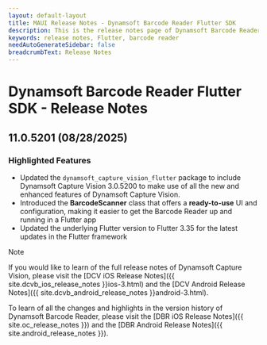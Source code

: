 ```yaml
---
layout: default-layout
title: MAUI Release Notes - Dynamsoft Barcode Reader Flutter SDK
description: This is the release notes page of Dynamsoft Barcode Reader for Flutter SDK.
keywords: release notes, Flutter, barcode reader
needAutoGenerateSidebar: false
breadcrumbText: Release Notes
---
```


# Dynamsoft Barcode Reader Flutter SDK - Release Notes

## 11.0.5201 (08/28/2025)

### Highlighted Features

- Updated the `dynamsoft_capture_vision_flutter` package to include Dynamsoft Capture Vision 3.0.5200 to make use of all the new and enhanced features of Dynamsoft Capture Vision.
- Introduced the **BarcodeScanner** class that offers a **ready-to-use** UI and configuration, making it easier to get the Barcode Reader up and running in a Flutter app
- Updated the underlying Flutter version to Flutter 3.35 for the latest updates in the Flutter framework

> [!NOTE]
> If you would like to learn of the full release notes of Dynamsoft Capture Vision, please visit the [DCV iOS Release Notes]({{ site.dcvb_ios_release_notes }}ios-3.html) and the [DCV Android Release Notes]({{ site.dcvb_android_release_notes }}android-3.html).
>
> To learn of all the changes and highlights in the version history of Dynamsoft Barcode Reader, please visit the [DBR iOS Release Notes]({{ site.oc_release_notes }}) and the [DBR Android Release Notes]({{ site.android_release_notes }}).

